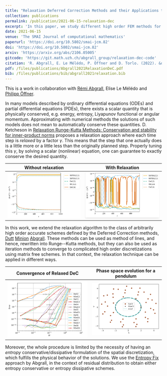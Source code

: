 ```yaml
---
title: "Relaxation Deferred Correction Methods and their Applications to Residual Distribution Schemes"
collection: publications
permalink: /publication/2021-06-15-relaxation-dec
excerpt: 'In this paper, we study different high order FEM methods for hyperbolic problems, providing parameters that lead to stable and reliable schemes.'
date: 2021-06-15
venue: 'The SMAI Journal of computational mathematics'
paperurl: 'https://doi.org/10.5802/smai-jcm.82'
doi: 'https://doi.org/10.5802/smai-jcm.82'
arxiv: 'https://arxiv.org/abs/2106.05005'
gitcode: 'https://git.math.uzh.ch/abgrall_group/relaxation-dec-code'
citation: 'R. Abgrall, E. Le Mélédo, P. Öffner and D. Torlo. (2022). &quot;Relaxation Deferred Correction Methods and their Applications to Residual Distribution Schemes. &quot;  <i>The SMAI Journal of computational mathematics</i>, Volume 8 (2022), pp. 125-160. doi:10.5802/smai-jcm.82'
pdf: /files/publications/Abgrall2021RelaxationDeC.pdf
bib: /files/publications/bib/abgrall2021relaxation.bib
---
```

This is a work in collaboration with [Rémi Abgrall](https://www.math.uzh.ch/index.php?id=people&key1=8882), Elise Le Mélédo and [Philipp Öffner](https://philippoeffner.de/).

In many models described by ordinary differential equations (ODEs) and partial differential equations (PDEs), there exists a scalar quantity that is physically conserved, e.g. energy, entropy, Liyapunov functional or angular momentum. Approximating with numerical methods the solutions of such models does not mean to automatically conserve these quantities. D. Ketcheson in [Relaxation Runge-Kutta Methods: Conservation and stability for inner-product norms](https://arxiv.org/abs/1905.09847) proposes a relaxation approach where each time step is *relaxed* by a factor $\gamma$. This means that the step that one actually does is a little more or a little less than the originally planned step. Properly tuning this $\gamma$, by solving a scalar (nonlinear) equation, one can guarantee to exactly conserve the desired quantity.

Without relaxation         |  With Relaxation 
:-------------------------:|:-------------------------:
![Energy error without relaxation](/images/relaxation-dec/pendulum__energy_standard.png)|![Energy error with relaxation](/images/relaxation-dec/pendulum__energy_relaxed.png)


In this work, we extend the relaxation algorithm to the class of arbitrarily high order accurate schemes defined by the Deferred Correction methods, [Dutt](https://doi.org/10.1023/A:1022338906936) [Minion](https://doi.org/10.4310/CMS.2003.v1.n3.a6) [Abgrall](https://doi.org/10.1007/s10915-017-0498-4). These methods can be used as method of lines, and hence, rewritten into Runge--Kutta methods, but they can also be used as iteration methods to converge to complicated high order discretizations using matrix free schemes. In that context, the relaxation technique can be applied in different ways. 

Convergence of Relaxed DeC         |  Phase space evolution for a pendulum 
:-------------------------:|:-------------------------:
![Error convergence for pendulum test](/images/relaxation-dec/convergence.png)|![Phase space comparison](/images/relaxation-dec/phasePendulum.png)

Moreover, the whole procedure is limited by the necessity of having an *entropy* conservative/dissipative formulation of the spatial discretization, which fulfills the physical behavior of the solutions. We use the [Entropy Fix](https://doi.org/10.1016/j.jcp.2018.06.031) approach by Abgrall, in the context of residual distribution to obtain either entropy conservative or entropy dissipative schemes.
